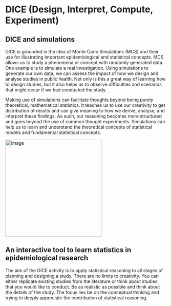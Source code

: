 # DICE (Design, Interpret, Compute, Experiment)

## DICE and simulations
DICE is grounded in the idea of Monte Carlo Simulations (MCS) and their use for illustrating important epidemiological and statistical concepts. MCS allows us to study a phenomena or concept with randomly generated data. One example is to simulate a real investigation. Using simulations to generate our own data, we can assess the impact of how we design and analyse studies in public health. Not only is this a great way of learning how to design studies, but it also helps us to observe difficulties and scenarios that might occur if we had conducted the study.

Making use of simulations can facilitate thoughts beyond being purely theoretical, mathematical statistics. It teaches us to use our creativity to get distribution of results and can give meaning to how we derive, analyse, and interpret these findings. As such, our reasoning becomes more structured and goes beyond the use of common thought experiments. Simulations can help us to learn and understand the theoretical concepts of statistical models and fundamental statistical concepts.

<img width="302" alt="image" src="https://user-images.githubusercontent.com/44569628/219855351-748e04cd-969c-4a5c-a521-f97a348e7a2b.png">

## An interactive tool to learn statistics in epidemiological research

The aim of the DICE activity is to apply statistical reasoning to all stages of planning and designing a study. There are no limits to creativity. You can either replicate existing studies from the literature or think about studies that you would like to conduct. Be as realistic as possible and think about the details of the study. The focus lies be on the conceptual thinking and trying to deeply appreciate the contribution of statistical reasoning.
